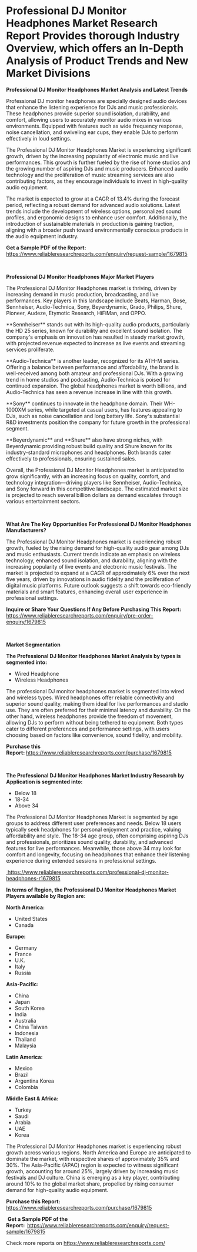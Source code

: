 <p><h1>Professional DJ Monitor Headphones Market Research Report Provides thorough Industry Overview, which offers an In-Depth Analysis of Product Trends and New Market Divisions</h1></p><p><strong>Professional DJ Monitor Headphones Market Analysis and Latest Trends</strong></p>
<p><p>Professional DJ monitor headphones are specially designed audio devices that enhance the listening experience for DJs and music professionals. These headphones provide superior sound isolation, durability, and comfort, allowing users to accurately monitor audio mixes in various environments. Equipped with features such as wide frequency response, noise cancellation, and swiveling ear cups, they enable DJs to perform effectively in loud settings.</p><p>The Professional DJ Monitor Headphones Market is experiencing significant growth, driven by the increasing popularity of electronic music and live performances. This growth is further fueled by the rise of home studios and the growing number of aspiring DJs and music producers. Enhanced audio technology and the proliferation of music streaming services are also contributing factors, as they encourage individuals to invest in high-quality audio equipment.</p><p>The market is expected to grow at a CAGR of 13.4% during the forecast period, reflecting a robust demand for advanced audio solutions. Latest trends include the development of wireless options, personalized sound profiles, and ergonomic designs to enhance user comfort. Additionally, the introduction of sustainable materials in production is gaining traction, aligning with a broader push toward environmentally conscious products in the audio equipment industry.</p></p>
<p><strong>Get a Sample PDF of the Report:&nbsp;</strong> <a href="https://www.reliableresearchreports.com/enquiry/request-sample/1679815?utm_campaign=2524&utm_medium=2&utm_source=Github&utm_content=ia&utm_term=25032025&utm_id=professional-dj-monitor-headphones">https://www.reliableresearchreports.com/enquiry/request-sample/1679815</a></p>
<p>&nbsp;</p>
<p><strong>Professional DJ Monitor Headphones Major Market Players</strong></p>
<p><p>The Professional DJ Monitor Headphones market is thriving, driven by increasing demand in music production, broadcasting, and live performances. Key players in this landscape include Beats, Harman, Bose, Sennheiser, Audio-Technica, Sony, Beyerdynamic, Grado, Philips, Shure, Pioneer, Audeze, Etymotic Research, HiFiMan, and OPPO.</p><p>**Sennheiser** stands out with its high-quality audio products, particularly the HD 25 series, known for durability and excellent sound isolation. The company's emphasis on innovation has resulted in steady market growth, with projected revenue expected to increase as live events and streaming services proliferate.</p><p>**Audio-Technica** is another leader, recognized for its ATH-M series. Offering a balance between performance and affordability, the brand is well-received among both amateur and professional DJs. With a growing trend in home studios and podcasting, Audio-Technica is poised for continued expansion. The global headphones market is worth billions, and Audio-Technica has seen a revenue increase in line with this growth.</p><p>**Sony** continues to innovate in the headphone domain. Their WH-1000XM series, while targeted at casual users, has features appealing to DJs, such as noise cancellation and long battery life. Sony's substantial R&D investments position the company for future growth in the professional segment.</p><p>**Beyerdynamic** and **Shure** also have strong niches, with Beyerdynamic providing robust build quality and Shure known for its industry-standard microphones and headphones. Both brands cater effectively to professionals, ensuring sustained sales.</p><p>Overall, the Professional DJ Monitor Headphones market is anticipated to grow significantly, with an increasing focus on quality, comfort, and technology integration—driving players like Sennheiser, Audio-Technica, and Sony forward in this competitive landscape. The estimated market size is projected to reach several billion dollars as demand escalates through various entertainment sectors.</p></p>
<p>&nbsp;</p>
<p><strong>What Are The Key Opportunities For Professional DJ Monitor Headphones Manufacturers?</strong></p>
<p><p>The Professional DJ Monitor Headphones market is experiencing robust growth, fueled by the rising demand for high-quality audio gear among DJs and music enthusiasts. Current trends indicate an emphasis on wireless technology, enhanced sound isolation, and durability, aligning with the increasing popularity of live events and electronic music festivals. The market is projected to expand at a CAGR of approximately 6% over the next five years, driven by innovations in audio fidelity and the proliferation of digital music platforms. Future outlook suggests a shift towards eco-friendly materials and smart features, enhancing overall user experience in professional settings.</p></p>
<p><strong>Inquire or Share Your Questions If Any Before Purchasing This Report:</strong> <a href="https://www.reliableresearchreports.com/enquiry/pre-order-enquiry/1679815?utm_campaign=2524&utm_medium=2&utm_source=Github&utm_content=ia&utm_term=25032025&utm_id=professional-dj-monitor-headphones">https://www.reliableresearchreports.com/enquiry/pre-order-enquiry/1679815</a></p>
<p>&nbsp;</p>
<p><strong>Market Segmentation</strong></p>
<p><strong>The Professional DJ Monitor Headphones Market Analysis by types is segmented into:</strong></p>
<p><ul><li>Wired Headphone</li><li>Wireless Headphones</li></ul></p>
<p><p>The professional DJ monitor headphones market is segmented into wired and wireless types. Wired headphones offer reliable connectivity and superior sound quality, making them ideal for live performances and studio use. They are often preferred for their minimal latency and durability. On the other hand, wireless headphones provide the freedom of movement, allowing DJs to perform without being tethered to equipment. Both types cater to different preferences and performance settings, with users choosing based on factors like convenience, sound fidelity, and mobility.</p></p>
<p><strong>Purchase this Report:&nbsp;</strong><a href="https://www.reliableresearchreports.com/purchase/1679815?utm_campaign=2524&utm_medium=2&utm_source=Github&utm_content=ia&utm_term=25032025&utm_id=professional-dj-monitor-headphones">https://www.reliableresearchreports.com/purchase/1679815</a></p>
<p>&nbsp;</p>
<p><strong>The Professional DJ Monitor Headphones Market Industry Research by Application is segmented into:</strong></p>
<p><ul><li>Below 18</li><li>18-34</li><li>Above 34</li></ul></p>
<p><p>The Professional DJ Monitor Headphones Market is segmented by age groups to address different user preferences and needs. Below 18 users typically seek headphones for personal enjoyment and practice, valuing affordability and style. The 18-34 age group, often comprising aspiring DJs and professionals, prioritizes sound quality, durability, and advanced features for live performances. Meanwhile, those above 34 may look for comfort and longevity, focusing on headphones that enhance their listening experience during extended sessions in professional settings.</p></p>
<p><a href="https://www.reliableresearchreports.com/professional-dj-monitor-headphones-r1679815?utm_campaign=2524&utm_medium=2&utm_source=Github&utm_content=ia&utm_term=25032025&utm_id=professional-dj-monitor-headphones">&nbsp;https://www.reliableresearchreports.com/professional-dj-monitor-headphones-r1679815</a></p>
<p><strong>In terms of Region, the Professional DJ Monitor Headphones Market Players available by Region are:</strong></p>
<p>
    <p> <strong> North America: </strong>
        <ul>
            <li>United States</li>
            <li>Canada</li>
        </ul>
        </p> 
    <p> <strong> Europe: </strong>
        <ul>
            <li>Germany</li>
            <li>France</li>
            <li>U.K.</li>
            <li>Italy</li>
            <li>Russia</li>
        </ul>
        </p> 
    <p> <strong> Asia-Pacific: </strong>
        <ul>
            <li>China</li>
            <li>Japan</li>
            <li>South Korea</li>
            <li>India</li>
            <li>Australia</li>
            <li>China Taiwan</li>
            <li>Indonesia</li>
            <li>Thailand</li>
            <li>Malaysia</li>
        </ul>
        </p> 
    <p> <strong> Latin America: </strong>
        <ul>
            <li>Mexico</li>
            <li>Brazil</li>
            <li>Argentina Korea</li>
            <li>Colombia</li>
        </ul>
        </p> 
    <p> <strong> Middle East & Africa: </strong>
        <ul>
            <li>Turkey</li>
            <li>Saudi</li>
            <li>Arabia</li>
            <li>UAE</li>
            <li>Korea</li>
        </ul>
    </p>
    </p>
<p><p>The Professional DJ Monitor Headphones market is experiencing robust growth across various regions. North America and Europe are anticipated to dominate the market, with respective shares of approximately 35% and 30%. The Asia-Pacific (APAC) region is expected to witness significant growth, accounting for around 25%, largely driven by increasing music festivals and DJ culture. China is emerging as a key player, contributing around 10% to the global market share, propelled by rising consumer demand for high-quality audio equipment.</p></p>
<p><strong>Purchase this Report: </strong><a href="https://www.reliableresearchreports.com/purchase/1679815?utm_campaign=2524&utm_medium=2&utm_source=Github&utm_content=ia&utm_term=25032025&utm_id=professional-dj-monitor-headphones">https://www.reliableresearchreports.com/purchase/1679815</a></p>
<p>&nbsp;<strong>Get a Sample PDF of the Report:&nbsp;&nbsp;</strong><a href="https://www.reliableresearchreports.com/enquiry/request-sample/1679815?utm_campaign=2524&utm_medium=2&utm_source=Github&utm_content=ia&utm_term=25032025&utm_id=professional-dj-monitor-headphones">https://www.reliableresearchreports.com/enquiry/request-sample/1679815</a></p>
<p><strong></strong></p>
<p>Check more reports on <a href="https://www.reliableresearchreports.com/?utm_campaign=2524&utm_medium=2&utm_source=Github&utm_content=ia&utm_term=25032025&utm_id=professional-dj-monitor-headphones">https://www.reliableresearchreports.com/</a></p>